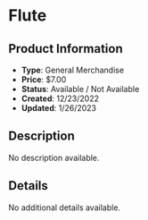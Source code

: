# Flute

## Product Information
- **Type**: General Merchandise
- **Price**: $7.00
- **Status**: Available / Not Available
- **Created**: 12/23/2022
- **Updated**: 1/26/2023

## Description
No description available.



## Details
No additional details available.
